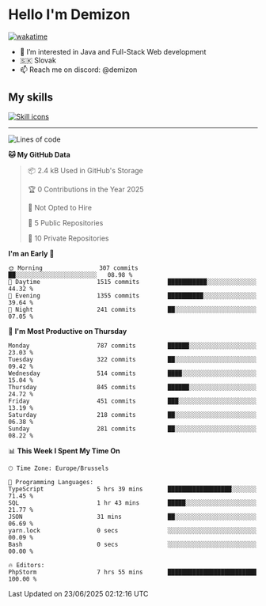 # Hello I'm Demizon
[![wakatime](https://wakatime.com/badge/user/6ad1949f-d6d7-44f9-9eee-c35e54cc499b.svg)](https://wakatime.com/@6ad1949f-d6d7-44f9-9eee-c35e54cc499b)
- 👀 I’m interested in Java and Full-Stack Web development
- 🇸🇰 Slovak
- 📫 Reach me on discord: @demizon

## My skills
[![Skill icons](https://skillicons.dev/icons?i=java,js,ts,html,css,react,nextjs,tailwind,supabase,py,git,docker,linux,mysql,postgres,mongo&theme=dark)](https://github.com/Demizon3433)

---

<!--START_SECTION:waka-->
![Lines of code](https://img.shields.io/badge/From%20Hello%20World%20I%27ve%20Written-1.1%20million%20lines%20of%20code-blue)

**🐱 My GitHub Data** 

> 📦 2.4 kB Used in GitHub's Storage 
 > 
> 🏆 0 Contributions in the Year 2025
 > 
> 🚫 Not Opted to Hire
 > 
> 📜 5 Public Repositories 
 > 
> 🔑 10 Private Repositories 
 > 
**I'm an Early 🐤** 

```text
🌞 Morning                307 commits         ██░░░░░░░░░░░░░░░░░░░░░░░   08.98 % 
🌆 Daytime                1515 commits        ███████████░░░░░░░░░░░░░░   44.32 % 
🌃 Evening                1355 commits        ██████████░░░░░░░░░░░░░░░   39.64 % 
🌙 Night                  241 commits         ██░░░░░░░░░░░░░░░░░░░░░░░   07.05 % 
```
📅 **I'm Most Productive on Thursday** 

```text
Monday                   787 commits         ██████░░░░░░░░░░░░░░░░░░░   23.03 % 
Tuesday                  322 commits         ██░░░░░░░░░░░░░░░░░░░░░░░   09.42 % 
Wednesday                514 commits         ████░░░░░░░░░░░░░░░░░░░░░   15.04 % 
Thursday                 845 commits         ██████░░░░░░░░░░░░░░░░░░░   24.72 % 
Friday                   451 commits         ███░░░░░░░░░░░░░░░░░░░░░░   13.19 % 
Saturday                 218 commits         ██░░░░░░░░░░░░░░░░░░░░░░░   06.38 % 
Sunday                   281 commits         ██░░░░░░░░░░░░░░░░░░░░░░░   08.22 % 
```


📊 **This Week I Spent My Time On** 

```text
🕑︎ Time Zone: Europe/Brussels

💬 Programming Languages: 
TypeScript               5 hrs 39 mins       ██████████████████░░░░░░░   71.45 % 
SQL                      1 hr 43 mins        █████░░░░░░░░░░░░░░░░░░░░   21.77 % 
JSON                     31 mins             ██░░░░░░░░░░░░░░░░░░░░░░░   06.69 % 
yarn.lock                0 secs              ░░░░░░░░░░░░░░░░░░░░░░░░░   00.09 % 
Bash                     0 secs              ░░░░░░░░░░░░░░░░░░░░░░░░░   00.00 % 

🔥 Editors: 
PhpStorm                 7 hrs 55 mins       █████████████████████████   100.00 % 
```


 Last Updated on 23/06/2025 02:12:16 UTC
<!--END_SECTION:waka-->
